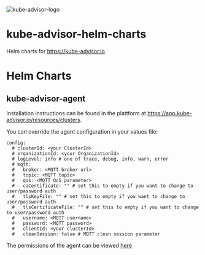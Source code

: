 ![kube-advisor-logo](https://kube-advisor.io/kube-advisor-logo.png)
# kube-advisor-helm-charts
Helm charts for https://kube-advisor.io

# Helm Charts

## kube-advisor-agent

Installation instructions can be found in the plattform at https://app.kube-advisor.io/resources/clusters.

You can override the agent configuration in your values file:

```
config:
  # clusterId: <your ClusterId>
  # organizationId: <your OrganizationId>
  # logLevel: info # one of trace, debug, info, warn, error
  # mqtt:
  #   broker: <MQTT broker url>
  #   topic: <MQTT topic>
  #   qos: <MQTT QoS parameter>
  #   caCertificate: "" # set this to empty if you want to change to user/password auth
  #   tlsKeyFile: "" # set this to empty if you want to change to user/password auth
  #   tlsCertificateFile: "" # set this to empty if you want to change to user/password auth
  #   username: <MQTT username>
  #   password: <MQTT password>
  #   clientId: <your clusterId>
  #   cleanSession: false # MQTT clean session parameter 
```

The permissions of the agent can be viewed [here](https://github.com/kube-advisor-io/helm-charts/blob/main/charts/kube-advisor-agent/templates/rbac.yaml)